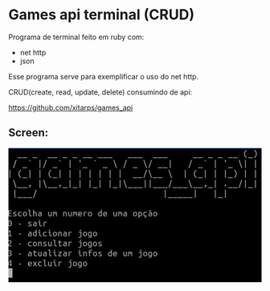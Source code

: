 # Games api terminal (CRUD)

Programa de terminal feito em ruby com:
 - net http
 - json

Esse programa serve para exemplificar o uso do net http.

CRUD(create, read, update, delete)
consumindo de api:

https://github.com/xitarps/games_api

## Screen:
![alt text](screen.jpg "screenshot")